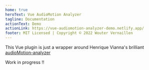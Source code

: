 ```yaml
---
home: true
heroText: Vue AudioMotion Analyzer
tagline: Documentation
actionText: Demo
actionLink: https://vue-audiomotion-analyzer-demo.netlify.app/
footer: MIT Licensed | Copyright © 2022 Wouter Vernaillen
---
```


This Vue plugin is just a wrapper around Henrique Vianna's brilliant [audioMotion-analyzer](https://audiomotion.dev)

Work in progress !!
